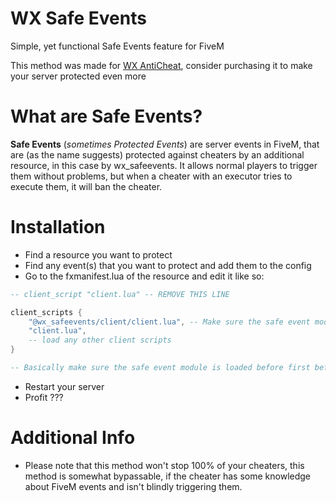 # WX Safe Events
Simple, yet functional Safe Events feature for FiveM

This method was made for [WX AntiCheat](https://ac.wx0.dev/), consider purchasing it to make your server protected even more


# What are Safe Events?
**Safe Events** (*sometimes Protected Events*) are server events in FiveM, that are (as the name suggests) protected against cheaters by an additional resource, in this case by wx_safeevents. It allows normal players to trigger them without problems, but when a cheater with an executor tries to execute them, it will ban the cheater.

# Installation
* Find a resource you want to protect
* Find any event(s) that you want to protect and add them to the config
* Go to the fxmanifest.lua of the resource and edit it like so:
```lua
-- client_script "client.lua" -- REMOVE THIS LINE

client_scripts {
    "@wx_safeevents/client/client.lua", -- Make sure the safe event module is loaded first
    "client.lua",
    -- load any other client scripts
}

-- Basically make sure the safe event module is loaded before first before other client scripts
```
* Restart your server
* Profit ???

# Additional Info

* Please note that this method won't stop 100% of your cheaters, this method is somewhat bypassable, if the cheater has some knowledge about FiveM events and isn't blindly triggering them.
